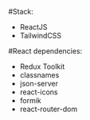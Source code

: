 #Stack:
- ReactJS
- TailwindCSS

#React dependencies:
- Redux Toolkit
- classnames
- json-server
- react-icons
- formik
- react-router-dom